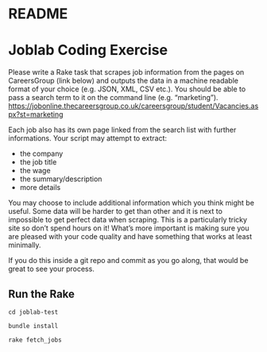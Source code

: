 # README

# Joblab Coding Exercise

Please write a Rake task that scrapes job information from the pages on CareersGroup (link below) and outputs the data in a machine readable format of your choice (e.g. JSON, XML, CSV etc.). You should be able to pass a search term to it on the command line (e.g. “marketing”).
https://jobonline.thecareersgroup.co.uk/careersgroup/student/Vacancies.aspx?st=marketing

Each job also has its own page linked from the search list with further informations. Your script may attempt to extract:
* the company
* the job title
* the wage
* the summary/description
* more details

You may choose to include additional information which you think might be useful.
Some data will be harder to get than other and it is next to impossible to get perfect data when scraping. This is a particularly tricky site so don’t spend hours on it! What’s more important is making sure you are pleased with your code quality and have something that works at least minimally.

If you do this inside a git repo and commit as you go along, that would be great to see your process.

## Run the Rake

`cd joblab-test`

`bundle install`

`rake fetch_jobs`
